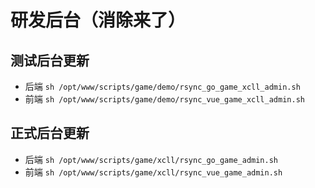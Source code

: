 # 研发后台（消除来了）

## 测试后台更新
- 后端 `sh /opt/www/scripts/game/demo/rsync_go_game_xcll_admin.sh`
- 前端 `sh /opt/www/scripts/game/demo/rsync_vue_game_xcll_admin.sh`

## 正式后台更新
- 后端 `sh /opt/www/scripts/game/xcll/rsync_go_game_admin.sh`
- 前端 `sh /opt/www/scripts/game/xcll/rsync_vue_game_admin.sh`

